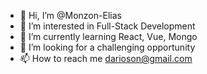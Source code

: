 - 👋 Hi, I’m @Monzon-Elias
- 👀 I’m interested in Full-Stack Development
- 🌱 I’m currently learning React, Vue, Mongo
- 💞️ I’m looking for a challenging opportunity
- 📫 How to reach me darioson@gmail.com

<!---
Monzon-Elias/Monzon-Elias is a ✨ special ✨ repository because its `README.md` (this file) appears on your GitHub profile.
You can click the Preview link to take a look at your changes.
--->
